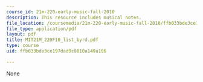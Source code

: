 ```yaml
---
course_id: 21m-220-early-music-fall-2010
description: This resource includes musical notes.
file_location: /coursemedia/21m-220-early-music-fall-2010/ffb033bde3ce197dad9c8010a149a196_MIT21M_220F10_list_byrd.pdf
file_type: application/pdf
layout: pdf
title: MIT21M_220F10_list_byrd.pdf
type: course
uid: ffb033bde3ce197dad9c8010a149a196

---
```

None